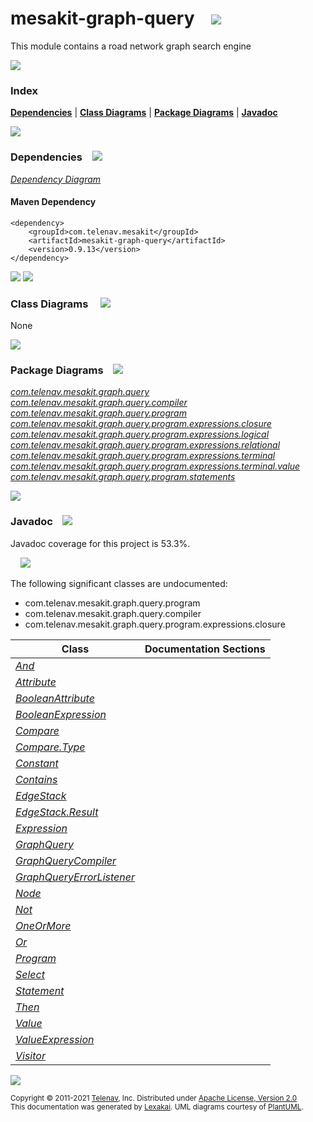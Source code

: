 [//]: # (start-user-text)



[//]: # (end-user-text)

# mesakit-graph-query &nbsp;&nbsp; <img src="https://telenav.github.io/telenav-assets/images/icons//graph-32.png" srcset="https://telenav.github.io/telenav-assets/images/icons//graph-32-2x.png 2x"/>

This module contains a road network graph search engine

<img src="https://telenav.github.io/telenav-assets/images/icons/horizontal-line-512.png" srcset="https://telenav.github.io/telenav-assets/images/separators/horizontal-line-512-2x.png 2x"/>

### Index



[**Dependencies**](#dependencies) | [**Class Diagrams**](#class-diagrams) | [**Package Diagrams**](#package-diagrams) | [**Javadoc**](#javadoc)

<img src="https://telenav.github.io/telenav-assets/images/icons/horizontal-line-512.png" srcset="https://telenav.github.io/telenav-assets/images/separators/horizontal-line-512-2x.png 2x"/>

### Dependencies <a name="dependencies"></a> &nbsp;&nbsp; <img src="https://telenav.github.io/telenav-assets/images/icons/dependencies-32.png" srcset="https://telenav.github.io/telenav-assets/images/icons/dependencies-32-2x.png 2x"/>

[*Dependency Diagram*](https://www.mesakit.org/0.9.13/lexakai/mesakit/mesakit-graph/query/documentation/diagrams/dependencies.svg)

#### Maven Dependency

    <dependency>
        <groupId>com.telenav.mesakit</groupId>
        <artifactId>mesakit-graph-query</artifactId>
        <version>0.9.13</version>
    </dependency>

<img src="https://telenav.github.io/telenav-assets/images/icons/horizontal-line-128.png" srcset="https://telenav.github.io/telenav-assets/images/separators/horizontal-line-128-2x.png 2x"/>

[//]: # (start-user-text)



[//]: # (end-user-text)

<img src="https://telenav.github.io/telenav-assets/images/icons/horizontal-line-128.png" srcset="https://telenav.github.io/telenav-assets/images/separators/horizontal-line-128-2x.png 2x"/>

### Class Diagrams <a name="class-diagrams"></a> &nbsp; &nbsp; <img src="https://telenav.github.io/telenav-assets/images/icons/diagram-40.png" srcset="https://telenav.github.io/telenav-assets/images/icons/diagram-40-2x.png 2x"/>

None

<img src="https://telenav.github.io/telenav-assets/images/icons/horizontal-line-128.png" srcset="https://telenav.github.io/telenav-assets/images/separators/horizontal-line-128-2x.png 2x"/>

### Package Diagrams <a name="package-diagrams"></a> &nbsp;&nbsp; <img src="https://telenav.github.io/telenav-assets/images/icons/box-32.png" srcset="https://telenav.github.io/telenav-assets/images/icons/box-32-2x.png 2x"/>

[*com.telenav.mesakit.graph.query*](https://www.mesakit.org/0.9.13/lexakai/mesakit/mesakit-graph/query/documentation/diagrams/com.telenav.mesakit.graph.query.svg)  
[*com.telenav.mesakit.graph.query.compiler*](https://www.mesakit.org/0.9.13/lexakai/mesakit/mesakit-graph/query/documentation/diagrams/com.telenav.mesakit.graph.query.compiler.svg)  
[*com.telenav.mesakit.graph.query.program*](https://www.mesakit.org/0.9.13/lexakai/mesakit/mesakit-graph/query/documentation/diagrams/com.telenav.mesakit.graph.query.program.svg)  
[*com.telenav.mesakit.graph.query.program.expressions.closure*](https://www.mesakit.org/0.9.13/lexakai/mesakit/mesakit-graph/query/documentation/diagrams/com.telenav.mesakit.graph.query.program.expressions.closure.svg)  
[*com.telenav.mesakit.graph.query.program.expressions.logical*](https://www.mesakit.org/0.9.13/lexakai/mesakit/mesakit-graph/query/documentation/diagrams/com.telenav.mesakit.graph.query.program.expressions.logical.svg)  
[*com.telenav.mesakit.graph.query.program.expressions.relational*](https://www.mesakit.org/0.9.13/lexakai/mesakit/mesakit-graph/query/documentation/diagrams/com.telenav.mesakit.graph.query.program.expressions.relational.svg)  
[*com.telenav.mesakit.graph.query.program.expressions.terminal*](https://www.mesakit.org/0.9.13/lexakai/mesakit/mesakit-graph/query/documentation/diagrams/com.telenav.mesakit.graph.query.program.expressions.terminal.svg)  
[*com.telenav.mesakit.graph.query.program.expressions.terminal.value*](https://www.mesakit.org/0.9.13/lexakai/mesakit/mesakit-graph/query/documentation/diagrams/com.telenav.mesakit.graph.query.program.expressions.terminal.value.svg)  
[*com.telenav.mesakit.graph.query.program.statements*](https://www.mesakit.org/0.9.13/lexakai/mesakit/mesakit-graph/query/documentation/diagrams/com.telenav.mesakit.graph.query.program.statements.svg)

<img src="https://telenav.github.io/telenav-assets/images/icons/horizontal-line-128.png" srcset="https://telenav.github.io/telenav-assets/images/separators/horizontal-line-128-2x.png 2x"/>

### Javadoc <a name="javadoc"></a> &nbsp;&nbsp; <img src="https://telenav.github.io/telenav-assets/images/icons/books-24.png" srcset="https://telenav.github.io/telenav-assets/images/icons/books-24-2x.png 2x"/>

Javadoc coverage for this project is 53.3%.  
  
&nbsp; &nbsp; <img src="https://telenav.github.io/telenav-assets/images/meter/meter-50-96.png" srcset="https://telenav.github.io/telenav-assets/images/meter/meter-50-96-2x.png 2x"/>


The following significant classes are undocumented:  

- com.telenav.mesakit.graph.query.program  
- com.telenav.mesakit.graph.query.compiler  
- com.telenav.mesakit.graph.query.program.expressions.closure

| Class | Documentation Sections |
|---|---|
| [*And*](https://www.mesakit.org/0.9.13/javadoc/mesakit/mesakit.graph.query////////////////////////////////////////////////////////////////.html) |  |  
| [*Attribute*](https://www.mesakit.org/0.9.13/javadoc/mesakit/mesakit.graph.query/////////////////////////////////////////////////////////////////////////////.html) |  |  
| [*BooleanAttribute*](https://www.mesakit.org/0.9.13/javadoc/mesakit/mesakit.graph.query////////////////////////////////////////////////////////////////////////////////////.html) |  |  
| [*BooleanExpression*](https://www.mesakit.org/0.9.13/javadoc/mesakit/mesakit.graph.query//////////////////////////////////////////////////////////.html) |  |  
| [*Compare*](https://www.mesakit.org/0.9.13/javadoc/mesakit/mesakit.graph.query/////////////////////////////////////////////////////////////////////.html) |  |  
| [*Compare.Type*](https://www.mesakit.org/0.9.13/javadoc/mesakit/mesakit.graph.query//////////////////////////////////////////////////////////////////////////.html) |  |  
| [*Constant*](https://www.mesakit.org/0.9.13/javadoc/mesakit/mesakit.graph.query////////////////////////////////////////////////////////////////////////////.html) |  |  
| [*Contains*](https://www.mesakit.org/0.9.13/javadoc/mesakit/mesakit.graph.query//////////////////////////////////////////////////////////////////////.html) |  |  
| [*EdgeStack*](https://www.mesakit.org/0.9.13/javadoc/mesakit/mesakit.graph.query//////////////////////////////////////////////////.html) |  |  
| [*EdgeStack.Result*](https://www.mesakit.org/0.9.13/javadoc/mesakit/mesakit.graph.query/////////////////////////////////////////////////////////.html) |  |  
| [*Expression*](https://www.mesakit.org/0.9.13/javadoc/mesakit/mesakit.graph.query///////////////////////////////////////////////////.html) |  |  
| [*GraphQuery*](https://www.mesakit.org/0.9.13/javadoc/mesakit/mesakit.graph.query///////////////////////////////////////////.html) |  |  
| [*GraphQueryCompiler*](https://www.mesakit.org/0.9.13/javadoc/mesakit/mesakit.graph.query////////////////////////////////////////////////////////////.html) |  |  
| [*GraphQueryErrorListener*](https://www.mesakit.org/0.9.13/javadoc/mesakit/mesakit.graph.query/////////////////////////////////////////////////////////////////.html) |  |  
| [*Node*](https://www.mesakit.org/0.9.13/javadoc/mesakit/mesakit.graph.query/////////////////////////////////////////////.html) |  |  
| [*Not*](https://www.mesakit.org/0.9.13/javadoc/mesakit/mesakit.graph.query////////////////////////////////////////////////////////////////.html) |  |  
| [*OneOrMore*](https://www.mesakit.org/0.9.13/javadoc/mesakit/mesakit.graph.query//////////////////////////////////////////////////////////////////////.html) |  |  
| [*Or*](https://www.mesakit.org/0.9.13/javadoc/mesakit/mesakit.graph.query///////////////////////////////////////////////////////////////.html) |  |  
| [*Program*](https://www.mesakit.org/0.9.13/javadoc/mesakit/mesakit.graph.query////////////////////////////////////////////////.html) |  |  
| [*Select*](https://www.mesakit.org/0.9.13/javadoc/mesakit/mesakit.graph.query//////////////////////////////////////////////////////////.html) |  |  
| [*Statement*](https://www.mesakit.org/0.9.13/javadoc/mesakit/mesakit.graph.query//////////////////////////////////////////////////.html) |  |  
| [*Then*](https://www.mesakit.org/0.9.13/javadoc/mesakit/mesakit.graph.query////////////////////////////////////////////////////////////////////.html) |  |  
| [*Value*](https://www.mesakit.org/0.9.13/javadoc/mesakit/mesakit.graph.query/////////////////////////////////////////////////////////////////////////.html) |  |  
| [*ValueExpression*](https://www.mesakit.org/0.9.13/javadoc/mesakit/mesakit.graph.query///////////////////////////////////////////////////////////////////////////////////.html) |  |  
| [*Visitor*](https://www.mesakit.org/0.9.13/javadoc/mesakit/mesakit.graph.query////////////////////////////////////////////////.html) |  |  

[//]: # (start-user-text)



[//]: # (end-user-text)

<img src="https://telenav.github.io/telenav-assets/images/icons/horizontal-line-512.png" srcset="https://telenav.github.io/telenav-assets/images/separators/horizontal-line-512-2x.png 2x"/>

<sub>Copyright &#169; 2011-2021 [Telenav](https://telenav.com), Inc. Distributed under [Apache License, Version 2.0](LICENSE)</sub>  
<sub>This documentation was generated by [Lexakai](https://lexakai.org). UML diagrams courtesy of [PlantUML](https://plantuml.com).</sub>
